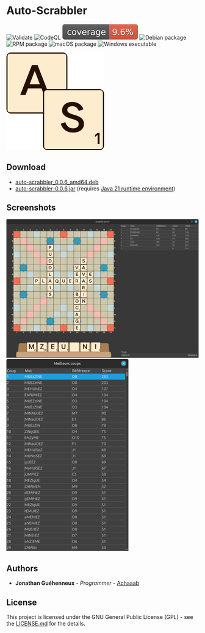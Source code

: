 # Auto-Scrabbler
![Validate](https://github.com/Achaaab/auto-scrabbler/actions/workflows/validate.yaml/badge.svg)
![CodeQL](https://github.com/Achaaab/auto-scrabbler/actions/workflows/github-code-scanning/codeql/badge.svg)
![Coverage](.github/badges/jacoco.svg)
![Debian package](https://github.com/Achaaab/auto-scrabbler/actions/workflows/build-deb.yaml/badge.svg)
![RPM package](https://github.com/Achaaab/auto-scrabbler/actions/workflows/build-rpm.yaml/badge.svg)
![macOS package](https://github.com/Achaaab/auto-scrabbler/actions/workflows/build-pkg.yaml/badge.svg)
![Windows executable](https://github.com/Achaaab/auto-scrabbler/actions/workflows/build-exe.yaml/badge.svg)

<img src="src/main/resources/icon_256.png" width="256" alt="Auto-Scrabbler icon"/>

## Download

* [auto-scrabbler_0.0.6_amd64.deb](https://github.com/Achaaab/auto-scrabbler/releases/download/0.0.6/auto-scrabbler_0.0.6_amd64.deb)
* [auto-scrabbler-0.0.6.jar](https://github.com/Achaaab/auto-scrabbler/releases/download/0.0.6/auto-scrabbler-0.0.6.jar) (requires [Java 21 runtime environment](https://adoptium.net/fr/temurin/releases/?package=jre&version=21))

## Screenshots
<img src="data/screenshots/french_duplicate.png" width="1024" alt="gameplay screenshot"/>
<img src="data/screenshots/french_duplicate_solve.png" width="320" alt="about screenshot"/>

## Authors
* **Jonathan Guéhenneux** - *Programmer* - [Achaaab](https://github.com/Achaaab)

## License
This project is licensed under the GNU General Public License (GPL) - see the [LICENSE.md](LICENSE.md) for the details.
